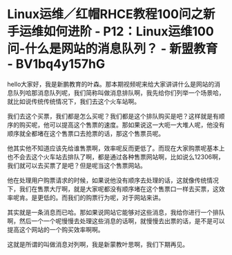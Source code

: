 # Linux运维／红帽RHCE教程100问之新手运维如何进阶 - P12：Linux运维100问-什么是网站的消息队列？ - 新盟教育 - BV1bq4y157hG

hello大家好，我是新鹏教育的叶森。那本期视频呢来给大家讲讲什么是网站的消息队列哈那消息队列呢，我们简称叫做消息排队啊，我先给你们列举一个场景哈，就比如说传统传统情况下，我们去这个火车站啊。

我们去这个买票，我们都是怎么买呢？我们都是这个排队购买是吧？这样就是有顺序的购买呢，他可以提高这个售票的速度。那如果说这一大呃一大堆人呢，他没有顺序就全都堵在这个售票口去抢票的话，那这个售票员呢。

他其实他不知道应该先给谁售票啊，效率呢反而更低了。而现在大家购票呢基本上也不会去这个火车站去排队了啊，都是通过各种售票网站啊，比如说么12306啊，我们就可以去买票了是吧？但是呢当这个售票网站。

他在处理用户购票请求的时候，如果说他没有顺序去处理的话，这就像传统情况下，我们在售票大厅啊，就是大家呢都没有顺序堵在这个售票口一样去买票，这效率呢肯。是更低的。而我们的购票行为呢，对于网站来讲。

其实就是一条消息而已哈。那如果说网站它能够对这些消息，我给你进行一个排队啊，然后一个一个呢慢慢去处理这些消息的话啊，就慢慢去出票的话，是不是可以提高这个网站的一个购买效率啊啊。

这就是所谓的叫做消息对列啊，我是新蒙教叶思啊，我们下期再见。